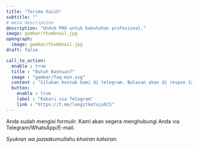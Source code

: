 ```yaml
---
title: "Terima Kasih"
subtitle: ""
# meta description
description: "Unduh PRO untuk kebutuhan profesional."
image: gambar/thumbnail.jpg
opengraph:
  image: gambar/thumbnail.jpg
draft: false

call_to_action:
  enable : true
  title : "Butuh Bantuan?"
  image : "gambar/faq-min.svg"
  content : "Silakan kontak kami di telegram. Balasan akan di respon 1x3 jam."
  button:
    enable : true
    label : "Kabari via Telegram"
    link : "https://t.me/langitketujuhCS"
---
```


Anda sudah mengisi formulir.
Kami akan segera menghubungi Anda via Telegram/WhatsApp/E-mail.

_Syukran wa jazaakumullahu khairan katsiran._
